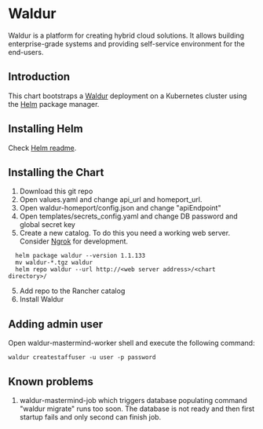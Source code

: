 # Waldur

Waldur is a platform for creating hybrid cloud solutions. It allows building enterprise-grade systems and providing self-service environment for the end-users.

## Introduction

This chart bootstraps a [Waldur](https://waldur.com/) deployment on a Kubernetes cluster using the [Helm](https://helm.sh) package manager.

## Installing Helm

Check [Helm readme](https://github.com/helm/helm#install).

## Installing the Chart

1. Download this git repo
2. Open values.yaml and change api_url and homeport_url.
3. Open waldur-homeport/config.json and change "apiEndpoint"
4. Open templates/secrets_config.yaml and change DB password and global secret key
5. Create a new catalog. To do this you need a working web server. Consider [Ngrok](https://ngrok.com/) for development.
```
  helm package waldur --version 1.1.133
  mv waldur-*.tgz waldur
  helm repo waldur --url http://<web server address>/<chart directory>/
```
5. Add repo to the Rancher catalog
6. Install Waldur

## Adding admin user

Open waldur-mastermind-worker shell and execute the following command:

```waldur createstaffuser -u user -p password```

## Known problems

1. waldur-mastermind-job which triggers database populating command "waldur migrate" runs too soon. The database is not ready and then first startup fails and only second can finish job.
